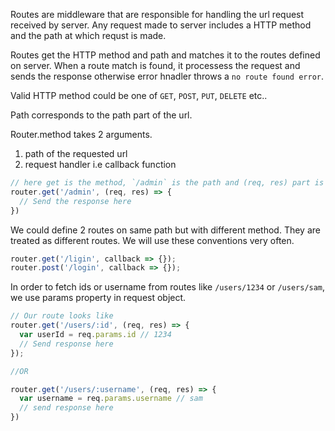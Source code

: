 Routes are middleware that are responsible for handling the url request received by server. Any request made to server includes a HTTP method and the path at which requst is made.

Routes get the HTTP method and path and matches it to the routes defined on server. When a route match is found, it processess the request and sends the response otherwise error hnadler throws a `no route found error`.

Valid HTTP method could be one of `GET`, `POST`, `PUT`, `DELETE` etc..

Path corresponds to the path part of the url.

Router.method takes 2 arguments.
  1. path of the requested url
  2. request handler i.e callback function
  ```js
  // here get is the method, `/admin` is the path and (req, res) part is callback function
  router.get('/admin', (req, res) => {
    // Send the response here
  })
  ```

  We could define 2 routes on same path but with different method. They are treated as different routes. We will use these conventions very often.
  ```js
  router.get('/ligin', callback => {});
  router.post('/login', callback => {});
  ```

  In order to fetch ids or username from routes like `/users/1234` or `/users/sam`, we use params property in request object.
  ```js
  // Our route looks like
  router.get('/users/:id', (req, res) => {
    var userId = req.params.id // 1234
    // Send response here
  });

  //OR

  router.get('/users/:username', (req, res) => {
    var username = req.params.username // sam
    // send response here
  })
  ```